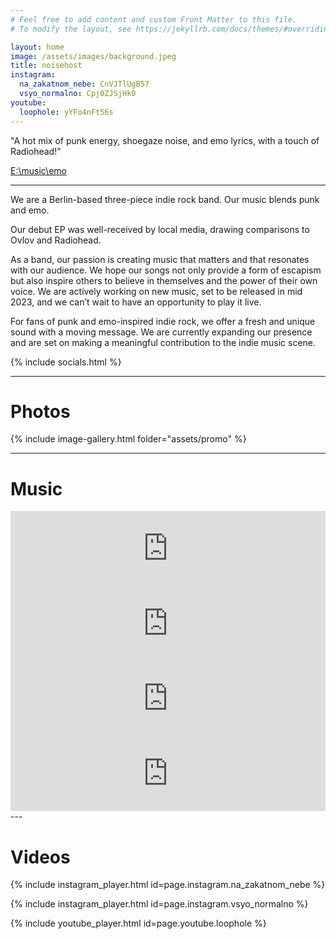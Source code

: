 ```yaml
---
# Feel free to add content and custom Front Matter to this file.
# To modify the layout, see https://jekyllrb.com/docs/themes/#overriding-theme-defaults

layout: home
image: /assets/images/background.jpeg
title: noisehost
instagram:
  na_zakatnom_nebe: CnVJTlUgB57
  vsyo_normalno: Cpj0ZJSjHk0
youtube:
  loophole: yYFo4nFt56s
---
```


<div class="quote-container">
  <p class="quote">
    "A hot mix of punk energy, shoegaze noise, and emo lyrics, with a touch of Radiohead!"
  </p>
  <a class="author" href="https://open.spotify.com/user/w1he2s1iek4l2pwf28bdsbz5v"> 
    E:\music\emo
  </a>
</div>

---

We are a Berlin-based three-piece indie rock band. Our music blends punk and emo.

Our debut EP was well-received by local media, drawing comparisons to Ovlov and Radiohead.

As a band, our passion is creating music that matters and that resonates with our audience. We hope our songs not only provide a form of escapism but also inspire others to believe in themselves and the power of their own voice. We are actively working on new music, set to be released in mid 2023, and we can’t wait to have an opportunity to play it live.

For fans of punk and emo-inspired indie rock, we offer a fresh and unique sound with a moving message. We are currently expanding our presence and are set on making a meaningful contribution to the indie music scene.


{% include socials.html %}

---

# Photos

{% include image-gallery.html folder="assets/promo" %}

---

# Music

<div width="fit-content">
<iframe style="border: 0; width: 100%; height: 120px;" src="https://bandcamp.com/EmbeddedPlayer/album=464641135/size=large/bgcol=ffffff/linkcol=0687f5/tracklist=false/artwork=small/track=2375392931/transparent=true/" seamless><a href="https://noisehost.bandcamp.com/album/-">пена by noisehost</a></iframe>
<iframe style="border: 0; width: 100%; height: 120px;" src="https://bandcamp.com/EmbeddedPlayer/track=3080292966/size=large/bgcol=ffffff/linkcol=0687f5/tracklist=false/artwork=small/transparent=true/" seamless><a href="https://noisehost.bandcamp.com/track/--5">река by noisehost</a></iframe>
<iframe style="border: 0; width: 100%; height: 120px;" src="https://bandcamp.com/EmbeddedPlayer/album=3098957777/size=large/bgcol=ffffff/linkcol=0687f5/tracklist=false/artwork=small/track=4177025124/transparent=true/" seamless><a href="https://noisehost.bandcamp.com/album/--2">мы снова встретимся by noisehost</a></iframe>
<iframe style="border: 0; width: 100%; height: 120px;" src="https://bandcamp.com/EmbeddedPlayer/album=3098957777/size=large/bgcol=ffffff/linkcol=0687f5/tracklist=false/artwork=small/track=4067037766/transparent=true/" seamless><a href="https://noisehost.bandcamp.com/album/--2">мы снова встретимся by noisehost</a></iframe>
</div>
---

# Videos

<div class="insta_containter">
{% include instagram_player.html id=page.instagram.na_zakatnom_nebe %}

{% include instagram_player.html id=page.instagram.vsyo_normalno %}
</div>

{% include youtube_player.html id=page.youtube.loophole %}

